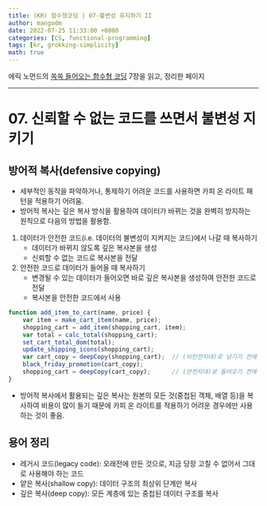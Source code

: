 ```yaml
---
title: (KR) 함수형코딩 | 07-불변성 유지하기 II
author: mangodm
date: 2022-07-25 11:33:00 +0800
categories: [CS, functional-programming]
tags: [kr, grokking-simplicity]
math: true
---
```


에릭 노먼드의 [쏙쏙 들어오는 함수형 코딩](http://www.yes24.com/Product/Goods/108748841) 7장을 읽고, 정리한 페이지

---

# 07. 신뢰할 수 없는 코드를 쓰면서 불변성 지키기

## 방어적 복사(defensive copying)

- 세부적인 동작을 파악하거나, 통제하기 어려운 코드를 사용하면 카피 온 라이트 패턴을 적용하기 어려움.
- 방어적 복사는 깊은 복사 방식을 활용하여 데이터가 바뀌는 것을 완벽히 방지하는 원칙으로 다음의 방법을 활용함.
1. 데이터가 안전한 코드(i.e. 데이터의 불변성이 지켜지는 코드)에서 나갈 때 복사하기
      - 데이터가 바뀌지 않도록 깊은 복사본을 생성
      - 신뢰할 수 없는 코드로 복사본을 전달
2. 안전한 코드로 데이터가 들어올 때 복사하기
      - 변경될 수 있는 데이터가 들어오면 바로 깊은 복사본을 생성하여 안전한 코드로 전달
      - 복사본을 안전한 코드에서 사용

```jsx
function add_item_to_cart(name, price) {
    var item = make_cart_item(name, price);
    shopping_cart = add_item(shopping_cart, item);
    var total = calc_total(shopping_cart);
    set_cart_total_dom(total);
    update_shipping_icons(shopping_cart);
    var cart_copy = deepCopy(shopping_cart);  // (비안전지대)로 넘기기 전에 복사
    black_friday_promotion(cart_copy);
    shopping_cart = deepCopy(cart_copy);      // (안전지대)로 들어오기 전에 복사
}
```
    
- 방어적 복사에서 활용되는 깊은 복사는 원본의 모든 것(중첩된 객체, 배열 등)을 복사하여 비용이 많이 들기 때문에 카피 온 라이트를 적용하기 어려운 경우에만 사용하는 것이 좋음.

## 용어 정리

- 레거시 코드(legacy code): 오래전에 만든 것으로, 지금 당장 고칠 수 없어서 그대로 사용해야 하는 코드
- 얕은 복사(shallow copy): 데이터 구조의 최상위 단계만 복사
- 깊은 복사(deep copy): 모든 계층에 있는 중첩된 데이터 구조를 복사